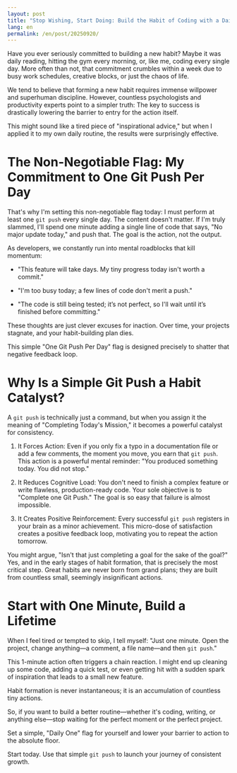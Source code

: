 ```yaml
---
layout: post
title: "Stop Wishing, Start Doing: Build the Habit of Coding with a Daily Git Push"
lang: en
permalink: /en/post/20250920/
---
```

Have you ever seriously committed to building a new habit? Maybe it was daily reading, hitting the gym every morning, or, like me, coding every single day. More often than not, that commitment crumbles within a week due to busy work schedules, creative blocks, or just the chaos of life.

We tend to believe that forming a new habit requires immense willpower and superhuman discipline. However, countless psychologists and productivity experts point to a simpler truth: The key to success is drastically lowering the barrier to entry for the action itself.

This might sound like a tired piece of "inspirational advice," but when I applied it to my own daily routine, the results were surprisingly effective.

# The Non-Negotiable Flag: My Commitment to One Git Push Per Day

That's why I'm setting this non-negotiable flag today: I must perform at least one `git push` every single day. The content doesn't matter. If I'm truly slammed, I'll spend one minute adding a single line of code that says, "No major update today," and push that. The goal is the action, not the output.

As developers, we constantly run into mental roadblocks that kill momentum:

* "This feature will take days. My tiny progress today isn't worth a commit."

* "I'm too busy today; a few lines of code don't merit a push."

* "The code is still being tested; it’s not perfect, so I'll wait until it’s finished before committing."

These thoughts are just clever excuses for inaction. Over time, your projects stagnate, and your habit-building plan dies.

This simple "One Git Push Per Day" flag is designed precisely to shatter that negative feedback loop.

# Why Is a Simple Git Push a Habit Catalyst?

A `git push` is technically just a command, but when you assign it the meaning of "Completing Today's Mission," it becomes a powerful catalyst for consistency.

1. It Forces Action: Even if you only fix a typo in a documentation file or add a few comments, the moment you move, you earn that `git push`. This action is a powerful mental reminder: "You produced something today. You did not stop."

2. It Reduces Cognitive Load: You don't need to finish a complex feature or write flawless, production-ready code. Your sole objective is to "Complete one Git Push." The goal is so easy that failure is almost impossible.

3. It Creates Positive Reinforcement: Every successful `git push` registers in your brain as a minor achievement. This micro-dose of satisfaction creates a positive feedback loop, motivating you to repeat the action tomorrow.

You might argue, "Isn't that just completing a goal for the sake of the goal?" Yes, and in the early stages of habit formation, that is precisely the most critical step. Great habits are never born from grand plans; they are built from countless small, seemingly insignificant actions.

# Start with One Minute, Build a Lifetime

When I feel tired or tempted to skip, I tell myself: "Just one minute. Open the project, change anything—a comment, a file name—and then `git push`."

This 1-minute action often triggers a chain reaction. I might end up cleaning up some code, adding a quick test, or even getting hit with a sudden spark of inspiration that leads to a small new feature.

Habit formation is never instantaneous; it is an accumulation of countless tiny actions.

So, if you want to build a better routine—whether it's coding, writing, or anything else—stop waiting for the perfect moment or the perfect project.

Set a simple, "Daily One" flag for yourself and lower your barrier to action to the absolute floor.

Start today. Use that simple `git push` to launch your journey of consistent growth.